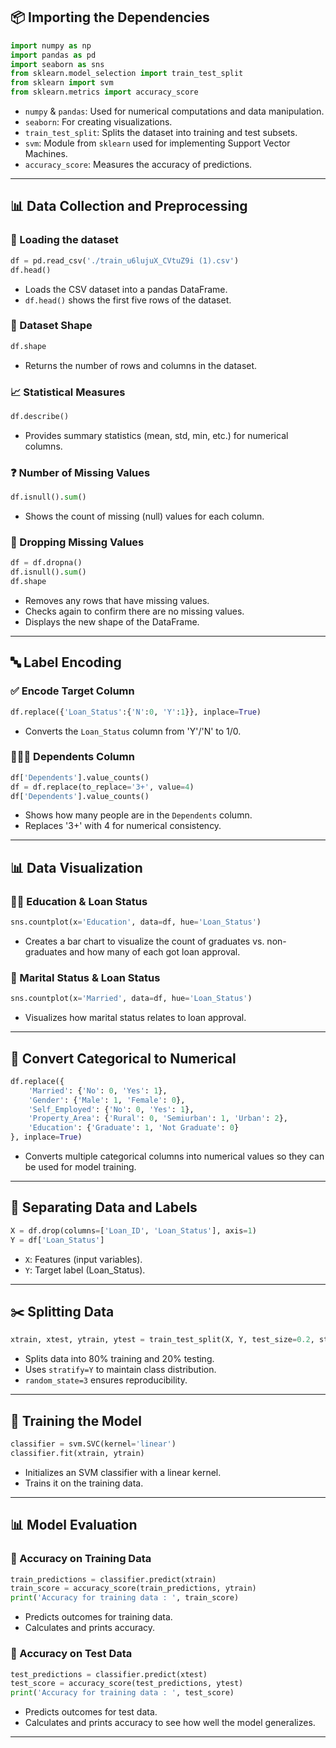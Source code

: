 ## 📦 **Importing the Dependencies**

```python
import numpy as np
import pandas as pd
import seaborn as sns
from sklearn.model_selection import train_test_split
from sklearn import svm
from sklearn.metrics import accuracy_score
```

* `numpy` & `pandas`: Used for numerical computations and data manipulation.
* `seaborn`: For creating visualizations.
* `train_test_split`: Splits the dataset into training and test subsets.
* `svm`: Module from `sklearn` used for implementing Support Vector Machines.
* `accuracy_score`: Measures the accuracy of predictions.

---

## 📊 **Data Collection and Preprocessing**

### 🔽 Loading the dataset

```python
df = pd.read_csv('./train_u6lujuX_CVtuZ9i (1).csv')
df.head()
```

* Loads the CSV dataset into a pandas DataFrame.
* `df.head()` shows the first five rows of the dataset.

### 📐 Dataset Shape

```python
df.shape
```

* Returns the number of rows and columns in the dataset.

### 📈 Statistical Measures

```python
df.describe()
```

* Provides summary statistics (mean, std, min, etc.) for numerical columns.

### ❓ Number of Missing Values

```python
df.isnull().sum()
```

* Shows the count of missing (null) values for each column.

### 🧹 Dropping Missing Values

```python
df = df.dropna()
df.isnull().sum()
df.shape
```

* Removes any rows that have missing values.
* Checks again to confirm there are no missing values.
* Displays the new shape of the DataFrame.

---

## 🔤 Label Encoding

### ✅ Encode Target Column

```python
df.replace({'Loan_Status':{'N':0, 'Y':1}}, inplace=True)
```

* Converts the `Loan_Status` column from 'Y'/'N' to 1/0.

### 👨‍👩‍👧 Dependents Column

```python
df['Dependents'].value_counts()
df = df.replace(to_replace='3+', value=4)
df['Dependents'].value_counts()
```

* Shows how many people are in the `Dependents` column.
* Replaces '3+' with 4 for numerical consistency.

---

## 📊 **Data Visualization**

### 🧑‍🎓 Education & Loan Status

```python
sns.countplot(x='Education', data=df, hue='Loan_Status')
```

* Creates a bar chart to visualize the count of graduates vs. non-graduates and how many of each got loan approval.

### 💍 Marital Status & Loan Status

```python
sns.countplot(x='Married', data=df, hue='Loan_Status')
```

* Visualizes how marital status relates to loan approval.

---

## 🔄 Convert Categorical to Numerical

```python
df.replace({
    'Married': {'No': 0, 'Yes': 1},
    'Gender': {'Male': 1, 'Female': 0},
    'Self_Employed': {'No': 0, 'Yes': 1},
    'Property_Area': {'Rural': 0, 'Semiurban': 1, 'Urban': 2},
    'Education': {'Graduate': 1, 'Not Graduate': 0}
}, inplace=True)
```

* Converts multiple categorical columns into numerical values so they can be used for model training.

---

## 📂 Separating Data and Labels

```python
X = df.drop(columns=['Loan_ID', 'Loan_Status'], axis=1)
Y = df['Loan_Status']
```

* `X`: Features (input variables).
* `Y`: Target label (Loan\_Status).

---

## ✂️ Splitting Data

```python
xtrain, xtest, ytrain, ytest = train_test_split(X, Y, test_size=0.2, stratify=Y, random_state=3)
```

* Splits data into 80% training and 20% testing.
* Uses `stratify=Y` to maintain class distribution.
* `random_state=3` ensures reproducibility.

---

## 🤖 **Training the Model**

```python
classifier = svm.SVC(kernel='linear')
classifier.fit(xtrain, ytrain)
```

* Initializes an SVM classifier with a linear kernel.
* Trains it on the training data.

---

## 📊 **Model Evaluation**

### 🎯 Accuracy on Training Data

```python
train_predictions = classifier.predict(xtrain)
train_score = accuracy_score(train_predictions, ytrain)
print('Accuracy for training data : ', train_score)
```

* Predicts outcomes for training data.
* Calculates and prints accuracy.

### 🧪 Accuracy on Test Data

```python
test_predictions = classifier.predict(xtest)
test_score = accuracy_score(test_predictions, ytest)
print('Accuracy for training data : ', test_score)
```

* Predicts outcomes for test data.
* Calculates and prints accuracy to see how well the model generalizes.

---
